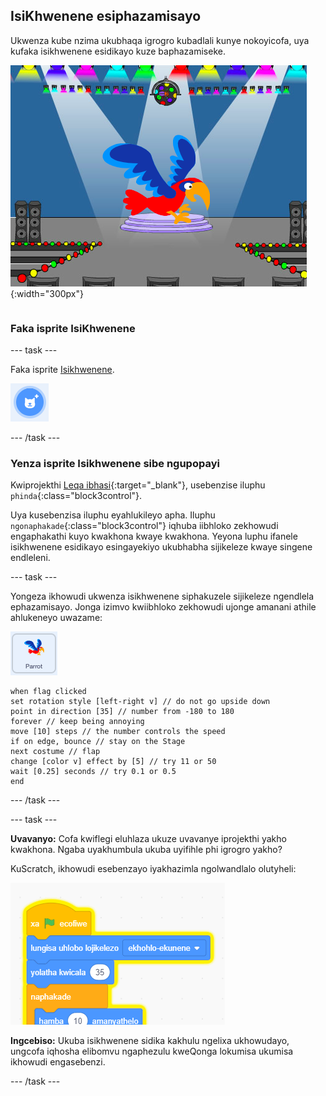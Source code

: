 ## IsiKhwenene esiphazamisayo

<div style="display: flex; flex-wrap: wrap">
<div style="flex-basis: 200px; flex-grow: 1; margin-right: 15px;">
Ukwenza kube nzima ukubhaqa igrogro kubadlali kunye nokoyicofa, uya kufaka isikhwenene esidikayo kuze baphazamiseke. 
</div>
<div>

![Isikhwenene esimibalabala eqongeni.](images/parrot-distraction.png){:width="300px"}

</div>
</div>

### Faka isprite IsiKhwenene

--- task ---

Faka isprite [Isikhwenene](https://projects.raspberrypi.org/en/projects/catch-the-bus).

![Uphawu 'Khetha iSprite '.](images/sprite-button.png)

--- /task ---

### Yenza isprite Isikhwenene sibe ngupopayi

Kwiprojekthi [Leqa ibhasi](https://projects.raspberrypi.org/en/projects/catch-the-bus){:target="_blank"}, usebenzise iluphu `phinda`{:class="block3control"}.

Uya kusebenzisa iluphu eyahlukileyo apha. Iluphu `ngonaphakade`{:class="block3control"} iqhuba iibhloko zekhowudi engaphakathi kuyo kwakhona kwaye kwakhona. Yeyona luphu ifanele isikhwenene esidikayo esingayekiyo ukubhabha sijikeleze kwaye singene endleleni.

--- task ---

Yongeza ikhowudi ukwenza isikhwenene siphakuzele sijikeleze ngendlela ephazamisayo. Jonga izimvo kwiibhloko zekhowudi ujonge amanani athile ahlukeneyo uwazame:

![iSprite Isikhwenene.](images/parrot-sprite.png)


```blocks3
when flag clicked
set rotation style [left-right v] // do not go upside down
point in direction [35] // number from -180 to 180
forever // keep being annoying
move [10] steps // the number controls the speed
if on edge, bounce // stay on the Stage
next costume // flap
change [color v] effect by [5] // try 11 or 50
wait [0.25] seconds // try 0.1 or 0.5
end
```

--- /task ---

--- task ---

**Uvavanyo:** Cofa kwiflegi eluhlaza ukuze uvavanye iprojekthi yakho kwakhona. Ngaba uyakhumbula ukuba uyifihle phi igrogro yakho?

KuScratch, ikhowudi esebenzayo iyakhazimla ngolwandlalo olutyheli:

![](images/running-code.png)

**Ingcebiso:** Ukuba isikhwenene sidika kakhulu ngelixa ukhowudayo, ungcofa iqhosha elibomvu ngaphezulu kweQonga lokumisa ukumisa ikhowudi engasebenzi.

--- /task ---


